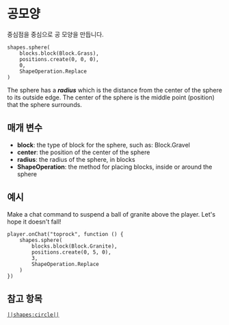 # 공모양

중심점을 중심으로 공 모양을 만듭니다.

```sig
shapes.sphere(
    blocks.block(Block.Grass),
    positions.create(0, 0, 0),
    0,
    ShapeOperation.Replace
)
```

The sphere has a ***radius*** which is the distance from the center of the sphere to its outside edge. The center of the sphere is the middle point (position) that the sphere surrounds.

## 매개 변수

* **block**: the type of block for the sphere, such as: Block.Gravel
* **center**: the position of the center of the sphere
* **radius**: the radius of the sphere, in blocks
* **ShapeOperation**: the method for placing blocks, inside or around the sphere

## 예시

Make a chat command to suspend a ball of granite above the player. Let's hope it doesn't fall!

```blocks
player.onChat("toprock", function () {
    shapes.sphere(
        blocks.block(Block.Granite),
        positions.create(0, 5, 0),
        3,
        ShapeOperation.Replace
    )
})
```

## 참고 항목

[`||shapes:circle||`](/reference/shapes/circle)